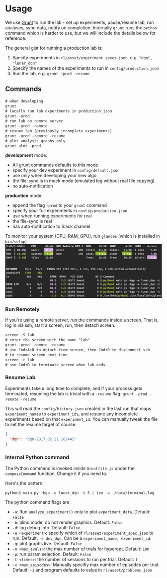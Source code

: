 # <a name="usage"></a>Usage

We use [Grunt](http://gruntjs.com/) to run the lab - set up experiments, pause/resume lab, run analyses, sync data, notify on completion. Internally `grunt` runs the `python` command which is harder to use, but we will include the details below for reference.

The general gist for running a production lab is:

1. Specify experiments in `rl/asset/experiment_specs.json`, e.g. `"dqn", "lunar_dqn"`
2. Specify the names of the experiments to run in `config/production.json`
3. Run the lab, e.g. `grunt -prod -resume`


## Commands

```shell
# when developing
grunt
# locally run lab experiments in production.json
grunt -prod
# run lab on remote server
grunt -prod -remote
# resume lab (previously incomplete experiments)
grunt -prod -remote -resume
# plot analysis graphs only
grunt plot -prod
```

**development** mode:

- All grunt commands defaults to this mode
- specify your dev experiment in `config/default.json`
- use only when developing your new algo
- the file-sync is in mock mode (emulated log without real file copying)
- no auto-notification


**production** mode:

- append the flag `-prod` to your `grunt` command
- specify your full experiments in `config/production.json`
- use when running experiments for real
- the file-sync is real
- has auto-notification to Slack channel


<aside class="notice">
To monitor your system (CPU, RAM, GPU), run <code>glances</code> (which is installed in <code>bin/setup</code>)
</aside>

<img alt="Glances to monitor your system" src="./images/glances.png" />

### Run Remotely

If you're using a remote server, run the commands inside a screen. That is, log in via ssh, start a screen, run, then detach screen.

```shell
screen -S lab
# enter the screen with the name "lab"
grunt -prod -remote -resume
# use Cmd+A+D to detach from screen, then Cmd+D to disconnect ssh
# to resume screen next time
screen -r lab
# use Cmd+D to terminate screen when lab ends
```

### Resume Lab

Experiments take a long time to complete, and if your process gets terminated, resuming the lab is trivial with a `-resume` flag: `grunt -prod -remote -resume`

This will read the `config/history.json` created in the last run that maps `experiment_name`s to `experiment_id`s, and resume any incomplete experiments based on that `experiment_id`. You can manually tweak the file to set the resume target of course.

```json
{
  "dqn": "dqn-2017_02_21_182442"
}
```

### Internal Python command

The Python command is invoked inside `Gruntfile.js` under the `composeCommand` function. Change it if you need to.

Here's the pattern:

```shell
python3 main.py -bgp -e lunar_dqn -t 5 | tee -a ./data/terminal.log
```

The python command flags are:

- `-a`: Run `analyze_experiment()` only to plot `experiment_data`. Default: `False`
- `-b`: blind mode, do not render graphics. Default: `False`
- `-d`: log debug info. Default: `False`
- `-e <experiment>`: specify which of `rl/asset/experiment_spec.json` to run. Default: `-e dev_dqn`. Can be a `experiment_name, experiment_id`.
- `-g`: plot graphs live. Default: `False`
- `-m <max_evals>`: the max number of trials for hyperopt. Default: `100`
- `-p`: run param selection. Default: `False`
- `-t <times>`: the number of sessions to run per trial. Default: `1`
- `-x <max_episodes>`: Manually specifiy max number of episodes per trial. Default: `-1` and program defaults to value in `rl/asset/problems.json`
